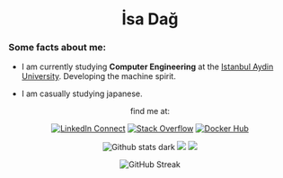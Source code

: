 <div align=center>

# **İsa Dağ** <small></small>

</div>

### Some facts about me:
- I am currently studying **Computer Engineering** at the [Istanbul Aydin University](https://www.aydin.edu.tr/). Developing the machine spirit.

- I am casually studying japanese.




<div align=center>

find me at:

[![LinkedIn Connect](https://img.shields.io/badge/Linkedin-black?&logo=linkedin&style=for-the-badge&logoColor=0b62c3)](https://www.linkedin.com/in/isa-dag/)
[![Stack Overflow](https://img.shields.io/badge/-Stackoverflow-black?style=for-the-badge&logo=stack-overflow)](https://stackoverflow.com/users/22802865/İsa-daĞ)
[![Docker Hub](https://img.shields.io/badge/Docker_hub-black?style=for-the-badge&logo=docker)](https://hub.docker.com/u/osbm)



![Github stats dark]([https://raw.githubusercontent.com/isada-g/github-stats/master/generated/overview.svg#gh-dark-mode-only](https://raw.githubusercontent.com/isada-g/Statistic/master/generated/overview.svg))
![](https://raw.githubusercontent.com/username/github-stats/master/generated/overview.svg#gh-dark-mode-only)
![](https://raw.githubusercontent.com/username/github-stats/master/generated/overview.svg#gh-light-mode-only)

![GitHub Streak](https://streak-stats.demolab.com?user=isada-g&theme=dark)
</div>
